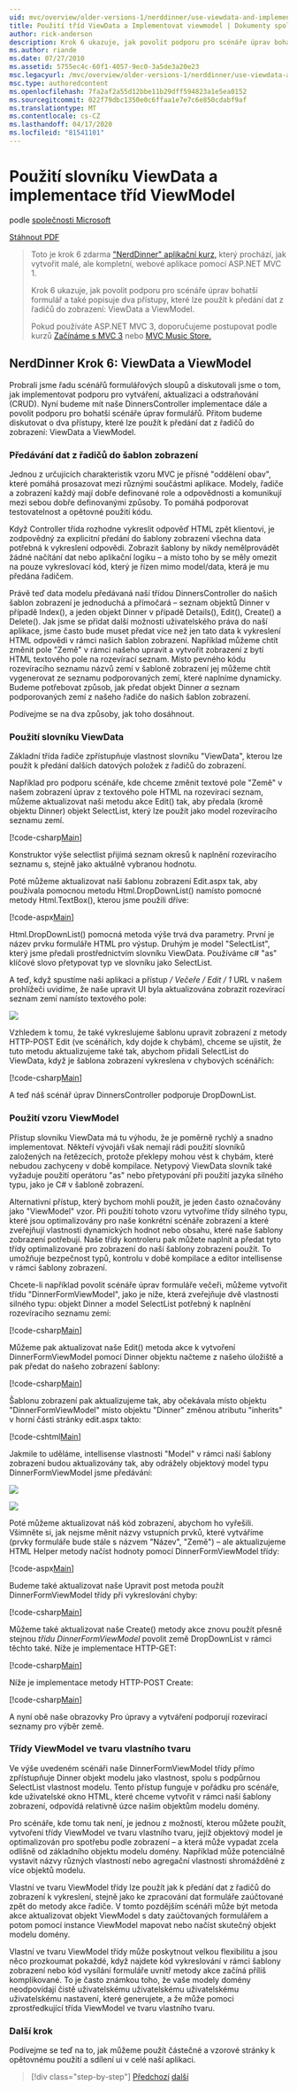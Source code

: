 ```yaml
---
uid: mvc/overview/older-versions-1/nerddinner/use-viewdata-and-implement-viewmodel-classes
title: Použití tříd ViewData a Implementovat viewmodel | Dokumenty společnosti Microsoft
author: rick-anderson
description: Krok 6 ukazuje, jak povolit podporu pro scénáře úprav bohatší formuláře a také popisuje dva přístupy, které lze použít k předávání dat z řadičů do zobrazení:...
ms.author: riande
ms.date: 07/27/2010
ms.assetid: 5755ec4c-60f1-4057-9ec0-3a5de3a20e23
msc.legacyurl: /mvc/overview/older-versions-1/nerddinner/use-viewdata-and-implement-viewmodel-classes
msc.type: authoredcontent
ms.openlocfilehash: 7fa2af2a55d12bbe11b29dff594823a1e5ea0152
ms.sourcegitcommit: 022f79dbc1350e0c6ffaa1e7e7c6e850cdabf9af
ms.translationtype: MT
ms.contentlocale: cs-CZ
ms.lasthandoff: 04/17/2020
ms.locfileid: "81541101"
---
```

# <a name="use-viewdata-and-implement-viewmodel-classes"></a>Použití slovníku ViewData a implementace tříd ViewModel

podle [společnosti Microsoft](https://github.com/microsoft)

[Stáhnout PDF](http://aspnetmvcbook.s3.amazonaws.com/aspnetmvc-nerdinner_v1.pdf)

> Toto je krok 6 zdarma ["NerdDinner" aplikační kurz,](introducing-the-nerddinner-tutorial.md) který prochází, jak vytvořit malé, ale kompletní, webové aplikace pomocí ASP.NET MVC 1.
> 
> Krok 6 ukazuje, jak povolit podporu pro scénáře úprav bohatší formulář a také popisuje dva přístupy, které lze použít k předání dat z řadičů do zobrazení: ViewData a ViewModel.
> 
> Pokud používáte ASP.NET MVC 3, doporučujeme postupovat podle kurzů [Začínáme s MVC 3](../../older-versions/getting-started-with-aspnet-mvc3/cs/intro-to-aspnet-mvc-3.md) nebo [MVC Music Store.](../../older-versions/mvc-music-store/mvc-music-store-part-1.md)

## <a name="nerddinner-step-6-viewdata-and-viewmodel"></a>NerdDinner Krok 6: ViewData a ViewModel

Probrali jsme řadu scénářů formulářových sloupů a diskutovali jsme o tom, jak implementovat podporu pro vytváření, aktualizaci a odstraňování (CRUD). Nyní budeme mít naše DinnersController implementace dále a povolit podporu pro bohatší scénáře úprav formulářů. Přitom budeme diskutovat o dva přístupy, které lze použít k předání dat z řadičů do zobrazení: ViewData a ViewModel.

### <a name="passing-data-from-controllers-to-view-templates"></a>Předávání dat z řadičů do šablon zobrazení

Jednou z určujících charakteristik vzoru MVC je přísné "oddělení obav", které pomáhá prosazovat mezi různými součástmi aplikace. Modely, řadiče a zobrazení každý mají dobře definované role a odpovědnosti a komunikují mezi sebou dobře definovanými způsoby. To pomáhá podporovat testovatelnost a opětovné použití kódu.

Když Controller třída rozhodne vykreslit odpověď HTML zpět klientovi, je zodpovědný za explicitní předání do šablony zobrazení všechna data potřebná k vykreslení odpovědi. Zobrazit šablony by nikdy nemělprovádět žádné načítání dat nebo aplikační logiku – a místo toho by se měly omezit na pouze vykreslovací kód, který je řízen mimo model/data, která je mu předána řadičem.

Právě teď data modelu předávaná naší třídou DinnersController do našich šablon zobrazení je jednoduchá a přímočará – seznam objektů Dinner v případě Index(), a jeden objekt Dinner v případě Details(), Edit(), Create() a Delete(). Jak jsme se přidat další možnosti uživatelského práva do naší aplikace, jsme často bude muset předat více než jen tato data k vykreslení HTML odpovědi v rámci našich šablon zobrazení. Například můžeme chtít změnit pole "Země" v rámci našeho upravit a vytvořit zobrazení z bytí HTML textového pole na rozevírací seznam. Místo pevného kódu rozevíracího seznamu názvů zemí v šabloně zobrazení jej můžeme chtít vygenerovat ze seznamu podporovaných zemí, které naplníme dynamicky. Budeme potřebovat způsob, jak předat objekt Dinner *a* seznam podporovaných zemí z našeho řadiče do našich šablon zobrazení.

Podívejme se na dva způsoby, jak toho dosáhnout.

### <a name="using-the-viewdata-dictionary"></a>Použití slovníku ViewData

Základní třída řadiče zpřístupňuje vlastnost slovníku "ViewData", kterou lze použít k předání dalších datových položek z řadičů do zobrazení.

Například pro podporu scénáře, kde chceme změnit textové pole "Země" v našem zobrazení úprav z textového pole HTML na rozevírací seznam, můžeme aktualizovat naši metodu akce Edit() tak, aby předala (kromě objektu Dinner) objekt SelectList, který lze použít jako model rozevíracího seznamu zemí.

[!code-csharp[Main](use-viewdata-and-implement-viewmodel-classes/samples/sample1.cs)]

Konstruktor výše selectlist přijímá seznam okresů k naplnění rozevíracího seznamu s, stejně jako aktuálně vybranou hodnotu.

Poté můžeme aktualizovat naši šablonu zobrazení Edit.aspx tak, aby používala pomocnou metodu Html.DropDownList() namísto pomocné metody Html.TextBox(), kterou jsme použili dříve:

[!code-aspx[Main](use-viewdata-and-implement-viewmodel-classes/samples/sample2.aspx)]

Html.DropDownList() pomocná metoda výše trvá dva parametry. První je název prvku formuláře HTML pro výstup. Druhým je model "SelectList", který jsme předali prostřednictvím slovníku ViewData. Používáme c# "as" klíčové slovo přetypovat typ ve slovníku jako SelectList.

A teď, když spustíme naši aplikaci a přístup */ Večeře / Edit / 1* URL v našem prohlížeči uvidíme, že naše upravit UI byla aktualizována zobrazit rozevírací seznam zemí namísto textového pole:

![](use-viewdata-and-implement-viewmodel-classes/_static/image1.png)

Vzhledem k tomu, že také vykreslujeme šablonu upravit zobrazení z metody HTTP-POST Edit (ve scénářích, kdy dojde k chybám), chceme se ujistit, že tuto metodu aktualizujeme také tak, abychom přidali SelectList do ViewData, když je šablona zobrazení vykreslena v chybových scénářích:

[!code-csharp[Main](use-viewdata-and-implement-viewmodel-classes/samples/sample3.cs)]

A teď náš scénář úprav DinnersController podporuje DropDownList.

### <a name="using-a-viewmodel-pattern"></a>Použití vzoru ViewModel

Přístup slovníku ViewData má tu výhodu, že je poměrně rychlý a snadno implementovat. Někteří vývojáři však nemají rádi použití slovníků založených na řetězecích, protože překlepy mohou vést k chybám, které nebudou zachyceny v době kompilace. Netypový ViewData slovník také vyžaduje použití operátoru "as" nebo přetypování při použití jazyka silného typu, jako je C# v šabloně zobrazení.

Alternativní přístup, který bychom mohli použít, je jeden často označovány jako "ViewModel" vzor. Při použití tohoto vzoru vytvoříme třídy silného typu, které jsou optimalizovány pro naše konkrétní scénáře zobrazení a které zveřejňují vlastnosti dynamických hodnot nebo obsahu, které naše šablony zobrazení potřebují. Naše třídy kontroleru pak můžete naplnit a předat tyto třídy optimalizované pro zobrazení do naší šablony zobrazení použít. To umožňuje bezpečnost typů, kontrolu v době kompilace a editor intellisense v rámci šablony zobrazení.

Chcete-li například povolit scénáře úprav formuláře večeři, můžeme vytvořit třídu "DinnerFormViewModel", jako je níže, která zveřejňuje dvě vlastnosti silného typu: objekt Dinner a model SelectList potřebný k naplnění rozevíracího seznamu zemí:

[!code-csharp[Main](use-viewdata-and-implement-viewmodel-classes/samples/sample4.cs)]

Můžeme pak aktualizovat naše Edit() metoda akce k vytvoření DinnerFormViewModel pomocí Dinner objektu načteme z našeho úložiště a pak předat do našeho zobrazení šablony:

[!code-csharp[Main](use-viewdata-and-implement-viewmodel-classes/samples/sample5.cs)]

Šablonu zobrazení pak aktualizujeme tak, aby očekávala místo objektu "DinnerFormViewModel" místo objektu "Dinner" změnou atributu "inherits" v horní části stránky edit.aspx takto:

[!code-cshtml[Main](use-viewdata-and-implement-viewmodel-classes/samples/sample6.cshtml)]

Jakmile to uděláme, intellisense vlastnosti "Model" v rámci naší šablony zobrazení budou aktualizovány tak, aby odrážely objektový model typu DinnerFormViewModel jsme předávání:

![](use-viewdata-and-implement-viewmodel-classes/_static/image2.png)

![](use-viewdata-and-implement-viewmodel-classes/_static/image3.png)

Poté můžeme aktualizovat náš kód zobrazení, abychom ho vyřešili. Všimněte si, jak nejsme měnit názvy vstupních prvků, které vytváříme (prvky formuláře bude stále s názvem "Název", "Země") – ale aktualizujeme HTML Helper metody načíst hodnoty pomocí DinnerFormViewModel třídy:

[!code-aspx[Main](use-viewdata-and-implement-viewmodel-classes/samples/sample7.aspx)]

Budeme také aktualizovat naše Upravit post metoda použít DinnerFormViewModel třídy při vykreslování chyby:

[!code-csharp[Main](use-viewdata-and-implement-viewmodel-classes/samples/sample8.cs)]

Můžeme také aktualizovat naše Create() metody akce znovu použít přesně stejnou *třídu DinnerFormViewModel* povolit země DropDownList v rámci těchto také. Níže je implementace HTTP-GET:

[!code-csharp[Main](use-viewdata-and-implement-viewmodel-classes/samples/sample9.cs)]

Níže je implementace metody HTTP-POST Create:

[!code-csharp[Main](use-viewdata-and-implement-viewmodel-classes/samples/sample10.cs)]

A nyní obě naše obrazovky Pro úpravy a vytváření podporují rozevírací seznamy pro výběr země.

### <a name="custom-shaped-viewmodel-classes"></a>Třídy ViewModel ve tvaru vlastního tvaru

Ve výše uvedeném scénáři naše DinnerFormViewModel třídy přímo zpřístupňuje Dinner objekt modelu jako vlastnost, spolu s podpůrnou SelectList vlastnost modelu. Tento přístup funguje v pořádku pro scénáře, kde uživatelské okno HTML, které chceme vytvořit v rámci naší šablony zobrazení, odpovídá relativně úzce našim objektům modelu domény.

Pro scénáře, kde tomu tak není, je jednou z možností, kterou můžete použít, vytvoření třídy ViewModel ve tvaru vlastního tvaru, jejíž objektový model je optimalizován pro spotřebu podle zobrazení – a která může vypadat zcela odlišně od základního objektu modelu domény. Například může potenciálně vystavit názvy různých vlastností nebo agregační vlastnosti shromážděné z více objektů modelu.

Vlastní ve tvaru ViewModel třídy lze použít jak k předání dat z řadičů do zobrazení k vykreslení, stejně jako ke zpracování dat formuláře zaúčtované zpět do metody akce řadiče. V tomto pozdějším scénáři může být metoda akce aktualizovat objekt ViewModel s daty zaúčtovaných formulářem a potom pomocí instance ViewModel mapovat nebo načíst skutečný objekt modelu domény.

Vlastní ve tvaru ViewModel třídy může poskytnout velkou flexibilitu a jsou něco prozkoumat pokaždé, když najdete kód vykreslování v rámci šablony zobrazení nebo kód vysílání formuláře uvnitř metody akce začíná příliš komplikované. To je často známkou toho, že vaše modely domény neodpovídají čistě uživatelskému uživatelskému uživatelskému uživatelskému nastavení, které generujete, a že může pomoci zprostředkující třída ViewModel ve tvaru vlastního tvaru.

### <a name="next-step"></a>Další krok

Podívejme se teď na to, jak můžeme použít částečné a vzorové stránky k opětovnému použití a sdílení ui v celé naší aplikaci.

> [!div class="step-by-step"]
> [Předchozí](provide-crud-create-read-update-delete-data-form-entry-support.md)
> [další](re-use-ui-using-master-pages-and-partials.md)
